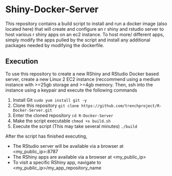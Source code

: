 # Shiny-Docker-Server

This repository contains a build script to install and run a docker image (also located here) that will create and configure an r shiny and rstudio server to host various r shiny apps on an ec2 instance. To host more/ different apps, simply modify the apps pulled by the script and install any additional packages needed by modifying the dockerfile.  

## Execution 
To use this repository to create a new RShiny and RStudio Docker based server, create a new Linux 2 EC2 instance (reccommend using a medium instance with >=25gb storage and >=4gb memory. 
Then, ssh into the instance using a keypair and execute the following commands 
1. Install Git
`sudo yum install git -y`
2. Clone this repository 
`git clone https://github.com/trenchproject/R-Docker-Server.git`
3. Enter the cloned repository 
`cd R-Docker-Server`
4. Make the script executable
`chmod +x build.sh`
5. Execute the script (This may take several minutes)
`./build`


After the script has finished executing, 
- The RStudio server will be available via a browser at <my_public_ip>:8787 
- The RShiny apps are available via a browser at <my_public_ip>
- To visit a specific RShiny app, navigate to <my_public_ip>/my_app_repository_name
